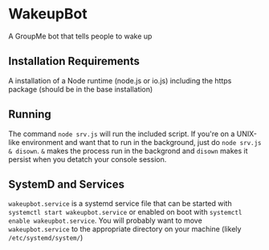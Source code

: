 # WakeupBot
A GroupMe bot that tells people to wake up

## Installation Requirements
A installation of a Node runtime (node.js or io.js) including the https package (should be in the base installation)

## Running
The command `node srv.js` will run the included script. If you're on a UNIX-like environment and want that to run in the background, just do `node srv.js & disown`. `&` makes the process run in the backgrond and `disown` makes it persist when you detatch your console session.

## SystemD and Services
`wakeupbot.service` is a systemd service file that can be started with `systemctl start wakeupbot.service` or enabled on boot with `systemctl enable wakeupbot.service`. You will probably want to move `wakeupbot.service` to the appropriate directory on your machine (likely `/etc/systemd/system/`)
